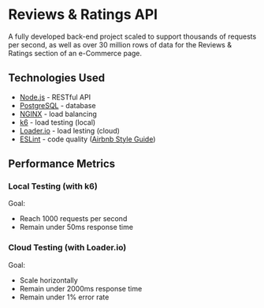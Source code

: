 # Reviews & Ratings API
A fully developed back-end project scaled to support thousands of requests per second, as well as over 30 million rows of data for the Reviews & Ratings section of an e-Commerce page.

<h2>Technologies Used</h2>

- [Node.js](https://github.com/nodejs/node/) - RESTful API
- [PostgreSQL](https://github.com/postgres/postgres) - database
- [NGINX](https://github.com/nginx/nginx) - load balancing
- [k6](https://github.com/grafana/k6) - load testing (local)
- [Loader.io](https://loader.io/) - load lesting (cloud)
- [ESLint](https://github.com/eslint/eslint) - code quality ([Airbnb Style Guide](https://github.com/airbnb/javascript))


<h2>Performance Metrics</h2>

<h3>Local Testing (with k6)</h3>
Goal:
<ul>
  <li>Reach 1000 requests per second</li>
  <li>Remain under 50ms response time</li>
</ul>


<h3>Cloud Testing (with Loader.io)</h3>
Goal:
<ul>
  <li>Scale horizontally</li>
  <li>Remain under 2000ms response time</li>
  <li>Remain under 1% error rate</li>
</ul>
